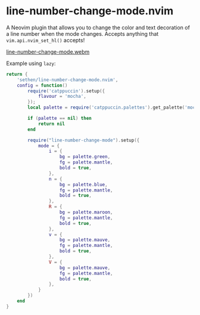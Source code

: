 # line-number-change-mode.nvim

A Neovim plugin that allows you to change the color and text decoration of a line number when the mode changes.  Accepts anything that `vim.api.nvim_set_hl()` accepts!

[line-number-change-mode.webm](https://github.com/user-attachments/assets/3248d489-7787-479b-9313-86e38f392466)

Example using `lazy`:

```lua
return {
    'sethen/line-number-change-mode.nvim',
    config = function()
        require('catppuccin').setup({
            flavour = 'mocha',
        });
        local palette = require('catppuccin.palettes').get_palette('mocha')

        if (palette == nil) then
            return nil
        end

        require("line-number-change-mode").setup({
            mode = {
                i = {
                    bg = palette.green,
                    fg = palette.mantle,
                    bold = true,
                },
                n = {
                    bg = palette.blue,
                    fg = palette.mantle,
                    bold = true,
                },
                R = {
                    bg = palette.maroon,
                    fg = palette.mantle,
                    bold = true,
                },
                v = {
                    bg = palette.mauve,
                    fg = palette.mantle,
                    bold = true,
                },
                V = {
                    bg = palette.mauve,
                    fg = palette.mantle,
                    bold = true,
                },
            }
        })
    end
}
```
